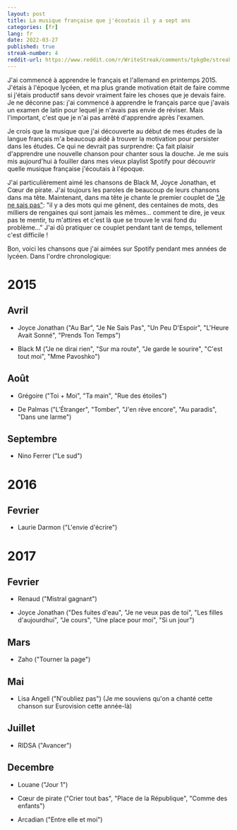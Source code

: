 ```yaml
---
layout: post
title: La musique française que j'écoutais il y a sept ans
categories: [fr]
lang: fr
date: 2022-03-27
published: true
streak-number: 4
reddit-url: https://www.reddit.com/r/WriteStreak/comments/tpkg0e/streak_4_la_musique_française_que_jécoutais_il_y/
---
```

J'ai commencé à apprendre le français et l'allemand en printemps 2015. J'étais à l'époque lycéen, et ma plus grande motivation était de faire comme si j'étais productif sans devoir vraiment faire les choses que je devais faire. Je ne déconne pas: j'ai commencé à apprendre le français parce que j'avais un examen de latin pour lequel je n'avais pas envie de réviser. Mais l'important, c'est que je n'ai pas arrêté d'apprendre après l'examen.

Je crois que la musique que j'ai découverte au début de mes études de la langue français m'a beaucoup aidé à trouver la motivation pour persister dans les études. Ce qui ne devrait pas surprendre: Ça fait plaisir d'apprendre une nouvelle chanson pour chanter sous la douche. Je me suis mis aujourd'hui à fouiller dans mes vieux playlist Spotify pour découvrir quelle musique française j'écoutais à l'époque. 

J'ai particulièrement aimé les chansons de Black M, Joyce Jonathan, et Cœur de pirate. J'ai toujours les paroles de beaucoup de leurs chansons dans ma tête. Maintenant, dans ma tête je chante le premier couplet de ["Je ne sais pas"](https://www.youtube.com/watch?v=FsJWSDe44Uk): "il y a des mots qui me gênent, des centaines de mots, des milliers de rengaines qui sont jamais les mêmes... comment te dire, je veux pas te mentir, tu m'attires et c'est là que se trouve le vrai fond du problème..." J'ai dû pratiquer ce couplet pendant tant de temps, tellement c'est difficile !

Bon, voici les chansons que j'ai aimées sur Spotify pendant mes années de lycéen. Dans l'ordre chronologique:

# 2015

## Avril

- Joyce Jonathan ("Au Bar", "Je Ne Sais Pas", "Un Peu D'Espoir", "L'Heure Avait Sonné", "Prends Ton Temps")

- Black M ("Je ne dirai rien", "Sur ma route", "Je garde le sourire", "C'est tout moi", "Mme Pavoshko")

## Août

- Grégoire ("Toi + Moi", "Ta main", "Rue des étoiles")

- De Palmas ("L'Étranger", "Tomber", "J'en rêve encore", "Au paradis", "Dans une larme")

## Septembre

- Nino Ferrer ("Le sud")

# 2016

## Fevrier

- Laurie Darmon ("L'envie d'écrire")

# 2017

## Fevrier

- Renaud ("Mistral gagnant")

- Joyce Jonathan ("Des fuites d'eau", "Je ne veux pas de toi", "Les filles d'aujourdhui", "Je cours", "Une place pour moi", "Si un jour")

## Mars

- Zaho ("Tourner la page")

## Mai

- Lisa Angell ("N'oubliez pas") (Je me souviens qu'on a chanté cette chanson sur Eurovision cette année-là)

## Juillet

- RIDSA ("Avancer")

## Decembre

- Louane ("Jour 1")

- Cœur de pirate ("Crier tout bas", "Place de la République", "Comme des enfants")

- Arcadian ("Entre elle et moi")